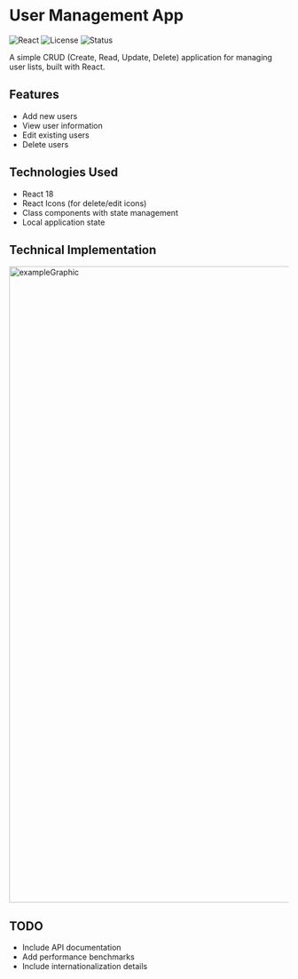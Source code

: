 # User Management App
![React](https://img.shields.io/badge/React-18.2.0-blue)
![License](https://img.shields.io/badge/License-MIT-green)
![Status](https://img.shields.io/badge/Status-Maintained-brightgreen)

A simple CRUD (Create, Read, Update, Delete) application for managing user lists, built with React.

## Features
- Add new users
- View user information
- Edit existing users
- Delete users

## Technologies Used
- React 18
- React Icons (for delete/edit icons)
- Class components with state management
- Local application state

## Technical Implementation
<img width="938" height="1146" alt="exampleGraphic" src="https://github.com/user-attachments/assets/946b1da9-8527-476a-9cab-a280343d453b" />

## TODO
- Include API documentation
- Add performance benchmarks
- Include internationalization details
  
